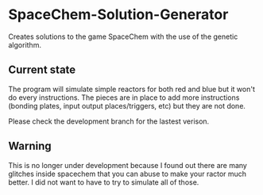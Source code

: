 # SpaceChem-Solution-Generator
Creates solutions to the game SpaceChem with the use of the genetic algorithm.

## Current state
The program will simulate simple reactors for both red and blue but it won't do every instructions. The pieces are in place to add more instructions (bonding plates, input output places/triggers, etc) but they are not done.

Please check the development branch for the lastest verison.


## Warning
This is no longer under development because I found out there are many glitches inside spacechem that you can abuse to make your ractor much better. I did not want to have to try to simulate all of those. 
